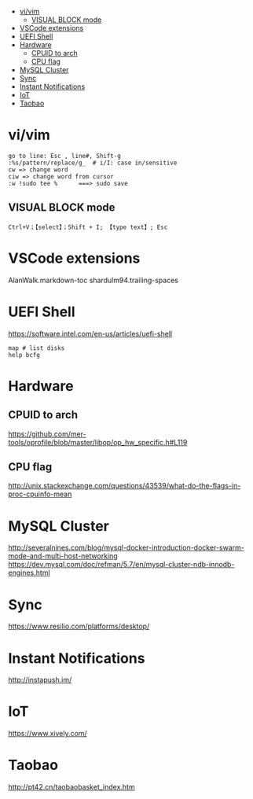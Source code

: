<!-- TOC -->

- [vi/vim](#vivim)
    - [VISUAL BLOCK mode](#visual-block-mode)
- [VSCode extensions](#vscode-extensions)
- [UEFI Shell](#uefi-shell)
- [Hardware](#hardware)
    - [CPUID to arch](#cpuid-to-arch)
    - [CPU flag](#cpu-flag)
- [MySQL Cluster](#mysql-cluster)
- [Sync](#sync)
- [Instant Notifications](#instant-notifications)
- [IoT](#iot)
- [Taobao](#taobao)

<!-- /TOC -->

# vi/vim
    go to line: Esc , line#, Shift-g
    :%s/pattern/replace/g_  # i/I: case in/sensitive    
    cw => change word
    ciw => change word from cursor
    :w !sudo tee %      ===> sudo save

## VISUAL BLOCK mode
    Ctrl+V；【select】；Shift + I; 【type text】; Esc

# VSCode extensions
AlanWalk.markdown-toc
shardulm94.trailing-spaces

# UEFI Shell
https://software.intel.com/en-us/articles/uefi-shell

    map # list disks
    help bcfg

# Hardware
## CPUID to arch
https://github.com/mer-tools/oprofile/blob/master/libop/op_hw_specific.h#L119 

## CPU flag
http://unix.stackexchange.com/questions/43539/what-do-the-flags-in-proc-cpuinfo-mean  

# MySQL Cluster
http://severalnines.com/blog/mysql-docker-introduction-docker-swarm-mode-and-multi-host-networking  
https://dev.mysql.com/doc/refman/5.7/en/mysql-cluster-ndb-innodb-engines.html

# Sync
https://www.resilio.com/platforms/desktop/

# Instant Notifications
http://instapush.im/

# IoT
https://www.xively.com/

# Taobao
http://pt42.cn/taobaobasket_index.htm